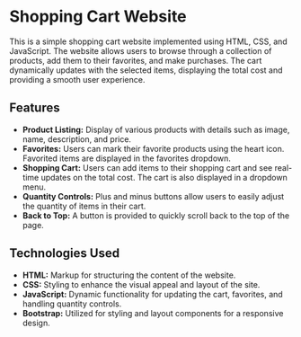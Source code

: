 # Shopping Cart Website

This is a simple shopping cart website implemented using HTML, CSS, and JavaScript. The website allows users to browse through a collection of products, add them to their favorites, and make purchases. The cart dynamically updates with the selected items, displaying the total cost and providing a smooth user experience.

## Features

- **Product Listing:** Display of various products with details such as image, name, description, and price.
- **Favorites:** Users can mark their favorite products using the heart icon. Favorited items are displayed in the favorites dropdown.
- **Shopping Cart:** Users can add items to their shopping cart and see real-time updates on the total cost. The cart is also displayed in a dropdown menu.
- **Quantity Controls:** Plus and minus buttons allow users to easily adjust the quantity of items in their cart.
- **Back to Top:** A button is provided to quickly scroll back to the top of the page.

## Technologies Used

- **HTML:** Markup for structuring the content of the website.
- **CSS:** Styling to enhance the visual appeal and layout of the site.
- **JavaScript:** Dynamic functionality for updating the cart, favorites, and handling quantity controls.
- **Bootstrap:** Utilized for styling and layout components for a responsive design.

